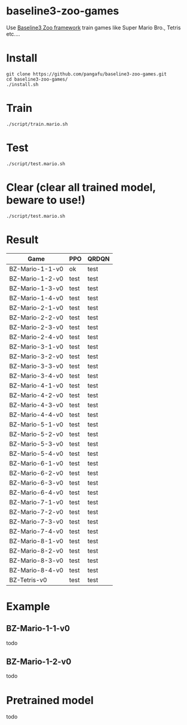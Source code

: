 # baseline3-zoo-games
Use [Baseline3 Zoo framework](https://github.com/DLR-RM/rl-baselines3-zoo) train games like Super Mario Bro.,  Tetris etc....


# Install
    git clone https://github.com/pangafu/baseline3-zoo-games.git
    cd baseline3-zoo-games/
    ./install.sh
    
# Train
    ./script/train.mario.sh
    
    
# Test
    ./script/test.mario.sh
    
    
# Clear (clear all trained model, beware to use!)
    ./script/test.mario.sh
    
# Result
|  Game            | PPO  | QRDQN |
| ---------------  | ---- |  ---- | 
| BZ-Mario-1-1-v0  | ok   |  test |
| BZ-Mario-1-2-v0  | test |  test |
| BZ-Mario-1-3-v0  | test |  test |
| BZ-Mario-1-4-v0  | test |  test |
| BZ-Mario-2-1-v0  | test |  test |
| BZ-Mario-2-2-v0  | test |  test |
| BZ-Mario-2-3-v0  | test |  test |
| BZ-Mario-2-4-v0  | test |  test |
| BZ-Mario-3-1-v0  | test |  test |
| BZ-Mario-3-2-v0  | test |  test |
| BZ-Mario-3-3-v0  | test |  test |
| BZ-Mario-3-4-v0  | test |  test |
| BZ-Mario-4-1-v0  | test |  test |
| BZ-Mario-4-2-v0  | test |  test |
| BZ-Mario-4-3-v0  | test |  test |
| BZ-Mario-4-4-v0  | test |  test |
| BZ-Mario-5-1-v0  | test |  test |
| BZ-Mario-5-2-v0  | test |  test |
| BZ-Mario-5-3-v0  | test |  test |
| BZ-Mario-5-4-v0  | test |  test |
| BZ-Mario-6-1-v0  | test |  test |
| BZ-Mario-6-2-v0  | test |  test |
| BZ-Mario-6-3-v0  | test |  test |
| BZ-Mario-6-4-v0  | test |  test |
| BZ-Mario-7-1-v0  | test |  test |
| BZ-Mario-7-2-v0  | test |  test |
| BZ-Mario-7-3-v0  | test |  test |
| BZ-Mario-7-4-v0  | test |  test |
| BZ-Mario-8-1-v0  | test |  test |
| BZ-Mario-8-2-v0  | test |  test |
| BZ-Mario-8-3-v0  | test |  test |
| BZ-Mario-8-4-v0  | test |  test |
| BZ-Tetris-v0  | test |  test |


# Example

## BZ-Mario-1-1-v0
todo

## BZ-Mario-1-2-v0
todo

# Pretrained model
todo
